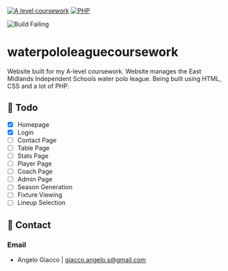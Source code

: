 [![A level coursework](https://img.shields.io/badge/A--level-coursework-blue.svg?style=flat-square)](https://www.ocr.org.uk/Images/170845-specification-accredited-as-level-gce-computer-science-h046.pdf)
[![PHP](https://img.shields.io/badge/language-lots%20of%20php-success.svg)](https://www.python.org/)

![Build Failing](https://img.shields.io/badge/build-failing-critical.svg)

# waterpololeaguecoursework

Website built for my A-level coursework.
Website manages the East Midlands Independent Schools water polo league.
Being built using HTML, CSS and a lot of PHP.

## 🚀 Todo
- [x] Homepage
- [x] Login
- [ ] Contact Page
- [ ] Table Page
- [ ] Stats Page
- [ ] Player Page
- [ ] Coach Page
- [ ] Admin Page
- [ ] Season Generation
- [ ] Fixture Viewing
- [ ] Lineup Selection

## 📧 Contact
### Email
- Angelo Giacco | giacco.angelo.s@gmail.com
